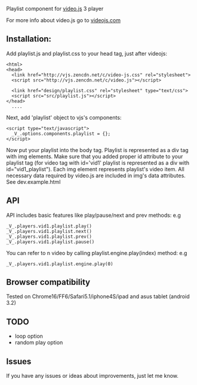 Playlist component for [video.js](http://github.com/zencoder/video-js) 3 player

For more info about video.js go to [videojs.com](http://videojs.com)

## Installation:

Add playlist.js and playlist.css to your head tag, just
after videojs:

    <html>
    <head>
      <link href="http://vjs.zencdn.net/c/video-js.css" rel="stylesheet">
      <script src="http://vjs.zencdn.net/c/video.js"></script>

      <link href="design/playlist.css" rel="stylesheet" type="text/css">
      <script src="src/playlist.js"></script>
    </head>
      ....


Next, add 'playlist' object to vjs's components:

    <script type="text/javascript">
      _V_.options.components.playlist = {};
    </script>

Now put your playlist into the body tag. Playlist is represented as a
div tag with img elements. Make sure that you
added proper id attribute to your playlist tag (for video tag  with
id='vid1' playlist is represented as a div with id="vid1_playlist"). Each img element
represents playlist's video item. All necessary data required by
video.js are included in img's data attributes. See dev.example.html


## API

API includes basic features like play/pause/next and prev methods:
e.g

    _V_.players.vid1.playlist.play()
    _V_.players.vid1.playlist.next()
    _V_.players.vid1.playlist.prev()
    _V_.players.vid1.playlist.pause()

You can refer to n video by calling playlist.engine.play(index) method:
e.g

    _V_.players.vid1.playlist.engine.play(0)

## Browser compatibility

Tested on Chrome16/FF6/Safari5.1/iphone4S/ipad and
asus tablet (android 3.2)


## TODO

- loop option
- random play option

## Issues

If you have any issues or ideas about improvements, just let me know.



